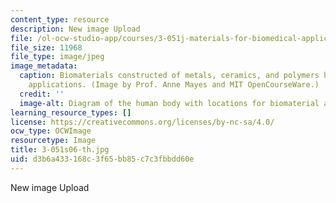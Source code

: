 ```yaml
---
content_type: resource
description: New image Upload
file: /ol-ocw-studio-app/courses/3-051j-materials-for-biomedical-applications-spring-2006/d3b6a433168c3f65bb85c7c3fbbdd60e_3-051s06-th.jpg
file_size: 11968
file_type: image/jpeg
image_metadata:
  caption: Biomaterials constructed of metals, ceramics, and polymers have many medical
    applications. (Image by Prof. Anne Mayes and MIT OpenCourseWare.)
  credit: ''
  image-alt: Diagram of the human body with locations for biomaterial applications.
learning_resource_types: []
license: https://creativecommons.org/licenses/by-nc-sa/4.0/
ocw_type: OCWImage
resourcetype: Image
title: 3-051s06-th.jpg
uid: d3b6a433-168c-3f65-bb85-c7c3fbbdd60e
---
```

New image Upload